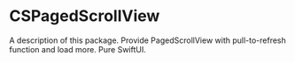 # CSPagedScrollView

A description of this package.
Provide PagedScrollView with pull-to-refresh function and load more.
Pure SwiftUI.
